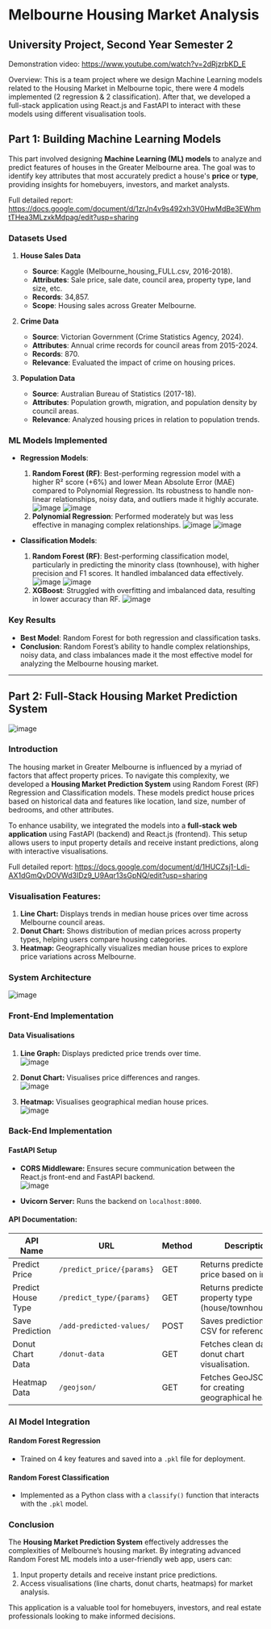 # Melbourne Housing Market Analysis
## University Project, Second Year Semester 2
Demonstration video: https://www.youtube.com/watch?v=2dRjzrbKD_E 

Overview: This is a team project where we design Machine Learning models related to the Housing Market in Melbourne topic, there were 4 models implemented (2 regression & 2 classification). After that, we developed a full-stack application using React.js and FastAPI to interact with these models using different visualisation tools. 

## Part 1: Building Machine Learning Models
This part involved designing **Machine Learning (ML) models** to analyze and predict features of houses in the Greater Melbourne area. The goal was to identify key attributes that most accurately predict a house's **price** or **type**, providing insights for homebuyers, investors, and market analysts.

Full detailed report: https://docs.google.com/document/d/1zrJn4v9s492xh3V0HwMdBe3EWhmtTHea3MLzxkMdpag/edit?usp=sharing

### Datasets Used
1. **House Sales Data**  
   - **Source**: Kaggle (Melbourne_housing_FULL.csv, 2016-2018).  
   - **Attributes**: Sale price, sale date, council area, property type, land size, etc.  
   - **Records**: 34,857.  
   - **Scope**: Housing sales across Greater Melbourne.

2. **Crime Data**  
   - **Source**: Victorian Government (Crime Statistics Agency, 2024).  
   - **Attributes**: Annual crime records for council areas from 2015-2024.  
   - **Records**: 870.  
   - **Relevance**: Evaluated the impact of crime on housing prices.

3. **Population Data**  
   - **Source**: Australian Bureau of Statistics (2017-18).  
   - **Attributes**: Population growth, migration, and population density by council areas.  
   - **Relevance**: Analyzed housing prices in relation to population trends.

### ML Models Implemented
- **Regression Models**:  
  1. **Random Forest (RF)**: Best-performing regression model with a higher R² score (+6%) and lower Mean Absolute Error (MAE) compared to Polynomial Regression. Its robustness to handle non-linear relationships, noisy data, and outliers made it highly accurate.
![image](https://github.com/user-attachments/assets/d1038236-eb45-431a-8493-9b11bec47834)
![image](https://github.com/user-attachments/assets/d0e6d46b-2d18-497b-a8df-9ca98c6e3a68)
  2. **Polynomial Regression**: Performed moderately but was less effective in managing complex relationships.
![image](https://github.com/user-attachments/assets/171f5f3c-0e14-4575-a364-f4a438d80199)
![image](https://github.com/user-attachments/assets/fbfc1ab2-8576-4f25-b5b2-87dbfbd1dec7)

- **Classification Models**:  
  1. **Random Forest (RF)**: Best-performing classification model, particularly in predicting the minority class (townhouse), with higher precision and F1 scores. It handled imbalanced data effectively.
![image](https://github.com/user-attachments/assets/d7cc6c3a-c913-4e34-9ca7-4678eeda4064)
![image](https://github.com/user-attachments/assets/1df92d63-b3f2-419c-8d22-27b3d6c11d90)
  2. **XGBoost**: Struggled with overfitting and imbalanced data, resulting in lower accuracy than RF.
![image](https://github.com/user-attachments/assets/ebfb2c8f-1cc2-4198-ae12-c47d7114dcc7)

### Key Results
- **Best Model**: Random Forest for both regression and classification tasks.  
- **Conclusion**: Random Forest’s ability to handle complex relationships, noisy data, and class imbalances made it the most effective model for analyzing the Melbourne housing market.

---

## Part 2: Full-Stack Housing Market Prediction System
![image](https://github.com/user-attachments/assets/ff040afa-8edc-4b81-8f94-3afb277f5139)

### Introduction
The housing market in Greater Melbourne is influenced by a myriad of factors that affect property prices. To navigate this complexity, we developed a **Housing Market Prediction System** using Random Forest (RF) Regression and Classification models. These models predict house prices based on historical data and features like location, land size, number of bedrooms, and other attributes.

To enhance usability, we integrated the models into a **full-stack web application** using FastAPI (backend) and React.js (frontend). This setup allows users to input property details and receive instant predictions, along with interactive visualisations.

Full detailed report: https://docs.google.com/document/d/1HUCZsj1-Ldi-AX1dGmQvDOVWd3IDz9_U9Aqr13sGpNQ/edit?usp=sharing

### Visualisation Features:
1. **Line Chart:** Displays trends in median house prices over time across Melbourne council areas.  
2. **Donut Chart:** Shows distribution of median prices across property types, helping users compare housing categories.  
3. **Heatmap:** Geographically visualizes median house prices to explore price variations across Melbourne.

### System Architecture
![image](https://github.com/user-attachments/assets/faa53d90-2a25-4f29-92fc-e369062cd4f5)

### Front-End Implementation
#### Data Visualisations
1. **Line Graph:** Displays predicted price trends over time.  
![image](https://github.com/user-attachments/assets/d928af62-b814-4412-9049-8d34c55f90e2)

2. **Donut Chart:** Visualises price differences and ranges.  
![image](https://github.com/user-attachments/assets/ab6f2d55-6e77-4467-afff-675a960ab183)

3. **Heatmap:** Visualises geographical median house prices.  
![image](https://github.com/user-attachments/assets/64cabbf4-1b06-48d6-8a44-497ad95b41c9)

### Back-End Implementation
#### FastAPI Setup
- **CORS Middleware:** Ensures secure communication between the React.js front-end and FastAPI backend.  
![image](https://github.com/user-attachments/assets/b6b4c663-e39a-4c63-bb7e-39bbda24414d)

- **Uvicorn Server:** Runs the backend on `localhost:8000`.  

#### API Documentation:
| **API Name**            | **URL**                          | **Method** | **Description**                                                                 |
|-------------------------|----------------------------------|------------|---------------------------------------------------------------------------------|
| Predict Price           | `/predict_price/{params}`        | GET        | Returns predicted house price based on inputs.                                 |
| Predict House Type      | `/predict_type/{params}`         | GET        | Returns predicted property type (house/townhouse/unit).                        |
| Save Prediction         | `/add-predicted-values/`         | POST       | Saves prediction data to CSV for reference.                                    |
| Donut Chart Data        | `/donut-data`                   | GET        | Fetches clean data for donut chart visualisation.                              |
| Heatmap Data            | `/geojson/`                     | GET        | Fetches GeoJSON data for creating geographical heatmaps.                       |

### AI Model Integration
#### Random Forest Regression
- Trained on 4 key features and saved into a `.pkl` file for deployment.  

#### Random Forest Classification
- Implemented as a Python class with a `classify()` function that interacts with the `.pkl` model.  

### Conclusion
The **Housing Market Prediction System** effectively addresses the complexities of Melbourne’s housing market. By integrating advanced Random Forest ML models into a user-friendly web app, users can:
1. Input property details and receive instant price predictions.
2. Access visualisations (line charts, donut charts, heatmaps) for market analysis.

This application is a valuable tool for homebuyers, investors, and real estate professionals looking to make informed decisions.
